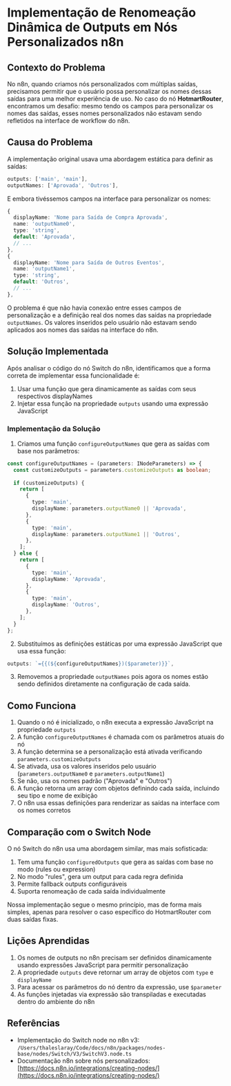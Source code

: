 # Implementação de Renomeação Dinâmica de Outputs em Nós Personalizados n8n

## Contexto do Problema

No n8n, quando criamos nós personalizados com múltiplas saídas, precisamos permitir que o usuário possa personalizar os nomes dessas saídas para uma melhor experiência de uso. No caso do nó **HotmartRouter**, encontramos um desafio: mesmo tendo os campos para personalizar os nomes das saídas, esses nomes personalizados não estavam sendo refletidos na interface de workflow do n8n.

## Causa do Problema

A implementação original usava uma abordagem estática para definir as saídas:

```typescript
outputs: ['main', 'main'],
outputNames: ['Aprovada', 'Outros'],
```

E embora tivéssemos campos na interface para personalizar os nomes:

```typescript
{
  displayName: 'Nome para Saída de Compra Aprovada',
  name: 'outputName0',
  type: 'string',
  default: 'Aprovada',
  // ...
},
{
  displayName: 'Nome para Saída de Outros Eventos',
  name: 'outputName1',
  type: 'string',
  default: 'Outros',
  // ...
},
```

O problema é que não havia conexão entre esses campos de personalização e a definição real dos nomes das saídas na propriedade `outputNames`. Os valores inseridos pelo usuário não estavam sendo aplicados aos nomes das saídas na interface do n8n.

## Solução Implementada

Após analisar o código do nó Switch do n8n, identificamos que a forma correta de implementar essa funcionalidade é:

1. Usar uma função que gera dinamicamente as saídas com seus respectivos displayNames
2. Injetar essa função na propriedade `outputs` usando uma expressão JavaScript

### Implementação da Solução

1. Criamos uma função `configureOutputNames` que gera as saídas com base nos parâmetros:

```typescript
const configureOutputNames = (parameters: INodeParameters) => {
  const customizeOutputs = parameters.customizeOutputs as boolean;
  
  if (customizeOutputs) {
    return [
      {
        type: 'main',
        displayName: parameters.outputName0 || 'Aprovada',
      },
      {
        type: 'main',
        displayName: parameters.outputName1 || 'Outros',
      },
    ];
  } else {
    return [
      {
        type: 'main',
        displayName: 'Aprovada',
      },
      {
        type: 'main',
        displayName: 'Outros',
      },
    ];
  }
};
```

2. Substituímos as definições estáticas por uma expressão JavaScript que usa essa função:

```typescript
outputs: `={{(${configureOutputNames})($parameter)}}`,
```

3. Removemos a propriedade `outputNames` pois agora os nomes estão sendo definidos diretamente na configuração de cada saída.

## Como Funciona

1. Quando o nó é inicializado, o n8n executa a expressão JavaScript na propriedade `outputs`
2. A função `configureOutputNames` é chamada com os parâmetros atuais do nó
3. A função determina se a personalização está ativada verificando `parameters.customizeOutputs`
4. Se ativada, usa os valores inseridos pelo usuário (`parameters.outputName0` e `parameters.outputName1`)
5. Se não, usa os nomes padrão ("Aprovada" e "Outros")
6. A função retorna um array com objetos definindo cada saída, incluindo seu tipo e nome de exibição
7. O n8n usa essas definições para renderizar as saídas na interface com os nomes corretos

## Comparação com o Switch Node

O nó Switch do n8n usa uma abordagem similar, mas mais sofisticada:

1. Tem uma função `configuredOutputs` que gera as saídas com base no modo (rules ou expression)
2. No modo "rules", gera um output para cada regra definida
3. Permite fallback outputs configuráveis
4. Suporta renomeação de cada saída individualmente

Nossa implementação segue o mesmo princípio, mas de forma mais simples, apenas para resolver o caso específico do HotmartRouter com duas saídas fixas.

## Lições Aprendidas

1. Os nomes de outputs no n8n precisam ser definidos dinamicamente usando expressões JavaScript para permitir personalização
2. A propriedade `outputs` deve retornar um array de objetos com `type` e `displayName`
3. Para acessar os parâmetros do nó dentro da expressão, use `$parameter`
4. As funções injetadas via expressão são transpiladas e executadas dentro do ambiente do n8n

## Referências

- Implementação do Switch node no n8n v3: `/Users/thaleslaray/Code/docs/n8n/packages/nodes-base/nodes/Switch/V3/SwitchV3.node.ts`
- Documentação n8n sobre nós personalizados: [https://docs.n8n.io/integrations/creating-nodes/](https://docs.n8n.io/integrations/creating-nodes/)